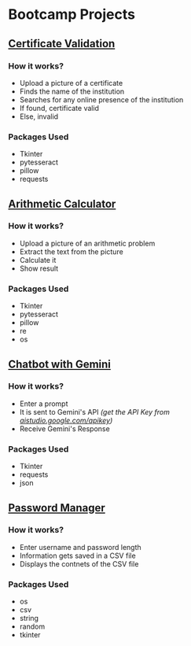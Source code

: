 # Bootcamp Projects

## [Certificate Validation](https://github.com/yudin101/bootcamp-projects/tree/main/certificate_validation)
### How it works?
- Upload a picture of a certificate
- Finds the name of the institution
- Searches for any online presence of the institution
- If found, certificate valid
- Else, invalid

### Packages Used
- Tkinter
- pytesseract
- pillow
- requests

## [Arithmetic Calculator](https://github.com/yudin101/bootcamp-projects/tree/main/arithmetic_calculator)
### How it works?
- Upload a picture of an arithmetic problem
- Extract the text from the picture
- Calculate it
- Show result

### Packages Used
- Tkinter
- pytesseract
- pillow
- re
- os

## [Chatbot with Gemini](https://github.com/yudin101/bootcamp-projects/tree/main/chatbot_with_gemini)
### How it works?
- Enter a prompt
- It is sent to Gemini's API *(get the API Key from [aistudio.google.com/apikey](https://aistudio.google.com/apikey))*
- Receive Gemini's Response

### Packages Used
- Tkinter
- requests
- json

## [Password Manager](https://github.com/yudin101/bootcamp-projects/tree/main/password_manager)
### How it works?
- Enter username and password length
- Information gets saved in a CSV file
- Displays the contnets of the CSV file

### Packages Used
- os 
- csv 
- string
- random
- tkinter
